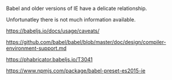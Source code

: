 Babel and older versions of IE have a delicate relationship.

Unfortunatley there is not much information available.

https://babeljs.io/docs/usage/caveats/


https://github.com/babel/babel/blob/master/doc/design/compiler-environment-support.md

https://phabricator.babeljs.io/T3041


https://www.npmjs.com/package/babel-preset-es2015-ie
